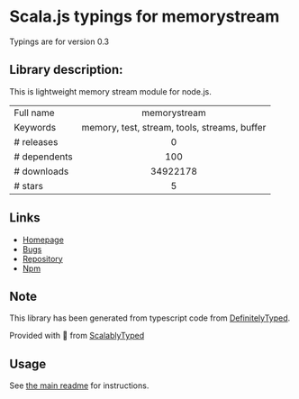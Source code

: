 
# Scala.js typings for memorystream

Typings are for version 0.3

## Library description:
This is lightweight memory stream module for node.js.

|                    |                 |
| ------------------ | :-------------: |
| Full name          | memorystream |
| Keywords           | memory, test, stream, tools, streams, buffer |
| # releases         | 0 |
| # dependents       | 100 |
| # downloads        | 34922178 |
| # stars            | 5 |

## Links
- [Homepage](https://github.com/JSBizon/node-memorystream)
- [Bugs](https://github.com/JSBizon/node-memorystream/issues)
- [Repository](https://github.com/JSBizon/node-memorystream)
- [Npm](https://www.npmjs.com/package/memorystream)
    


## Note
This library has been generated from typescript code from [DefinitelyTyped](https://definitelytyped.org).

Provided with :purple_heart: from [ScalablyTyped](https://github.com/oyvindberg/ScalablyTyped)

## Usage
See [the main readme](../../readme.md) for instructions.


